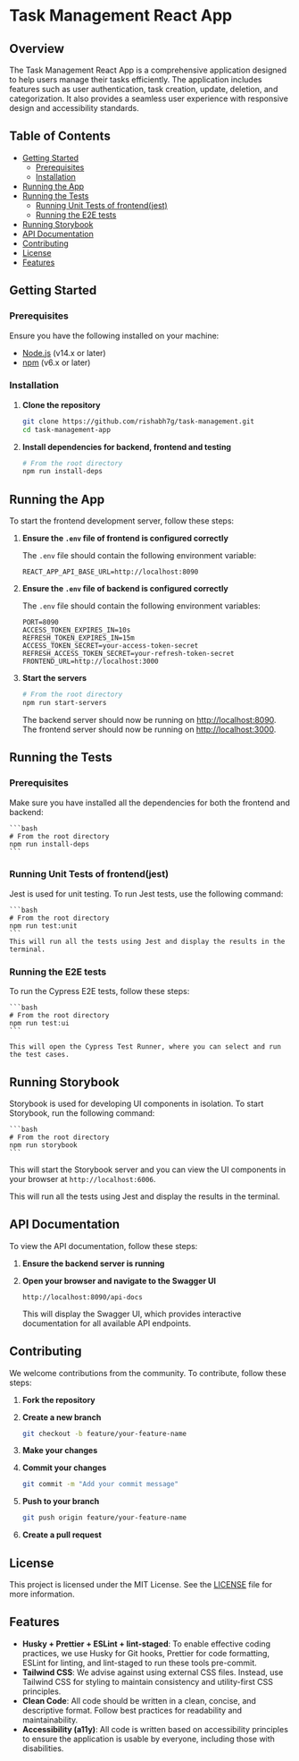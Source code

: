 # Task Management React App

## Overview

The Task Management React App is a comprehensive application designed to help users manage their tasks efficiently. The application includes features such as user authentication, task creation, update, deletion, and categorization. It also provides a seamless user experience with responsive design and accessibility standards.

## Table of Contents

-   [Getting Started](#getting-started)
    -   [Prerequisites](#prerequisites)
    -   [Installation](#installation)
-   [Running the App](#running-the-app)
-   [Running the Tests](#running-the-tests)
    -   [Running Unit Tests of frontend(jest)](#running-unit-tests-of-frontendjest)
    -   [Running the E2E tests](#running-the-e2e-tests)
-   [Running Storybook](#running-storybook)
-   [API Documentation](#api-documentation)
-   [Contributing](#contributing)
-   [License](#license)
-   [Features](#features)

## Getting Started

### Prerequisites

Ensure you have the following installed on your machine:

-   [Node.js](https://nodejs.org/en/download/) (v14.x or later)
-   [npm](https://www.npmjs.com/get-npm) (v6.x or later)

### Installation

1. **Clone the repository**

    ```sh
    git clone https://github.com/rishabh7g/task-management.git
    cd task-management-app
    ```

2. **Install dependencies for backend, frontend and testing**

    ```bash
    # From the root directory
    npm run install-deps
    ```

## Running the App

To start the frontend development server, follow these steps:

1. **Ensure the `.env` file of frontend is configured correctly**

    The `.env` file should contain the following environment variable:

    ```env
    REACT_APP_API_BASE_URL=http://localhost:8090
    ```

2. **Ensure the `.env` file of backend is configured correctly**

    The `.env` file should contain the following environment variables:

    ```env
    PORT=8090
    ACCESS_TOKEN_EXPIRES_IN=10s
    REFRESH_TOKEN_EXPIRES_IN=15m
    ACCESS_TOKEN_SECRET=your-access-token-secret
    REFRESH_ACCESS_TOKEN_SECRET=your-refresh-token-secret
    FRONTEND_URL=http://localhost:3000
    ```

3. **Start the servers**

    ```bash
    # From the root directory
    npm run start-servers
    ```

    The backend server should now be running on [http://localhost:8090](http://localhost:8090).
    The frontend server should now be running on [http://localhost:3000](http://localhost:3000).

## Running the Tests

### Prerequisites

Make sure you have installed all the dependencies for both the frontend and backend:

    ```bash
    # From the root directory
    npm run install-deps
    ```


### Running Unit Tests of frontend(jest)

Jest is used for unit testing. To run Jest tests, use the following command:

    ```bash
    # From the root directory
    npm run test:unit
    ```
    This will run all the tests using Jest and display the results in the terminal.

### Running the E2E tests

To run the Cypress E2E tests, follow these steps:

    ```bash
    # From the root directory
    npm run test:ui
    ```

    This will open the Cypress Test Runner, where you can select and run the test cases.

## Running Storybook

Storybook is used for developing UI components in isolation. To start Storybook, run the following command:

    ```bash
    # From the root directory
    npm run storybook
    ```

This will start the Storybook server and you can view the UI components in your browser at `http://localhost:6006`.

This will run all the tests using Jest and display the results in the terminal.

## API Documentation

To view the API documentation, follow these steps:

1. **Ensure the backend server is running**

2. **Open your browser and navigate to the Swagger UI**

    ```url
    http://localhost:8090/api-docs
    ```

    This will display the Swagger UI, which provides interactive documentation for all available API endpoints.

## Contributing

We welcome contributions from the community. To contribute, follow these steps:

1. **Fork the repository**

2. **Create a new branch**

    ```sh
    git checkout -b feature/your-feature-name
    ```

3. **Make your changes**

4. **Commit your changes**

    ```sh
    git commit -m "Add your commit message"
    ```

5. **Push to your branch**

    ```sh
    git push origin feature/your-feature-name
    ```

6. **Create a pull request**

## License

This project is licensed under the MIT License. See the [LICENSE](LICENSE) file for more information.

## Features

-   **Husky + Prettier + ESLint + lint-staged**: To enable effective coding practices, we use Husky for Git hooks, Prettier for code formatting, ESLint for linting, and lint-staged to run these tools pre-commit.
-   **Tailwind CSS**: We advise against using external CSS files. Instead, use Tailwind CSS for styling to maintain consistency and utility-first CSS principles.
-   **Clean Code**: All code should be written in a clean, concise, and descriptive format. Follow best practices for readability and maintainability.
-   **Accessibility (a11y)**: All code is written based on accessibility principles to ensure the application is usable by everyone, including those with disabilities.
